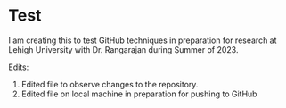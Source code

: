 # Test

I am creating this to test GitHub techniques in preparation for research at Lehigh University with Dr. Rangarajan during Summer of 2023.


Edits:
1. Edited file to observe changes to the repository.
2. Edited file on local machine in preparation for pushing to GitHub